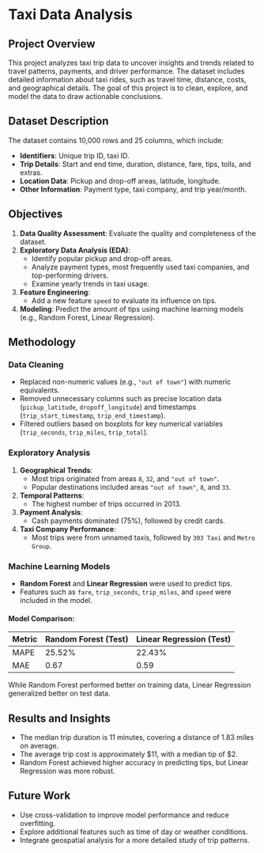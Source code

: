 # Taxi Data Analysis

## Project Overview

This project analyzes taxi trip data to uncover insights and trends related to travel patterns, payments, and driver performance. The dataset includes detailed information about taxi rides, such as travel time, distance, costs, and geographical details. The goal of this project is to clean, explore, and model the data to draw actionable conclusions.

## Dataset Description

The dataset contains 10,000 rows and 25 columns, which include:

- **Identifiers**: Unique trip ID, taxi ID.
- **Trip Details**: Start and end time, duration, distance, fare, tips, tolls, and extras.
- **Location Data**: Pickup and drop-off areas, latitude, longitude.
- **Other Information**: Payment type, taxi company, and trip year/month.

## Objectives

1. **Data Quality Assessment**: Evaluate the quality and completeness of the dataset.
2. **Exploratory Data Analysis (EDA)**:
   - Identify popular pickup and drop-off areas.
   - Analyze payment types, most frequently used taxi companies, and top-performing drivers.
   - Examine yearly trends in taxi usage.
3. **Feature Engineering**:
   - Add a new feature `speed` to evaluate its influence on tips.
4. **Modeling**: Predict the amount of tips using machine learning models (e.g., Random Forest, Linear Regression).

## Methodology

### Data Cleaning

- Replaced non-numeric values (e.g., `"out of town"`) with numeric equivalents.
- Removed unnecessary columns such as precise location data (`pickup_latitude`, `dropoff_longitude`) and timestamps (`trip_start_timestamp`, `trip_end_timestamp`).
- Filtered outliers based on boxplots for key numerical variables (`trip_seconds`, `trip_miles`, `trip_total`).

### Exploratory Analysis

1. **Geographical Trends**:
   - Most trips originated from areas `8`, `32`, and `"out of town"`.
   - Popular destinations included areas `"out of town"`, `8`, and `33`.
2. **Temporal Patterns**:
   - The highest number of trips occurred in 2013.
3. **Payment Analysis**:
   - Cash payments dominated (75%), followed by credit cards.
4. **Taxi Company Performance**:
   - Most trips were from unnamed taxis, followed by `303 Taxi` and `Metro Group`.

### Machine Learning Models

- **Random Forest** and **Linear Regression** were used to predict tips.
- Features such as `fare`, `trip_seconds`, `trip_miles`, and `speed` were included in the model.

#### Model Comparison:

| Metric       | Random Forest (Test) | Linear Regression (Test) |
|--------------|-----------------------|--------------------------|
| MAPE         | 25.52%               | 22.43%                  |
| MAE          | 0.67                 | 0.59                    |

While Random Forest performed better on training data, Linear Regression generalized better on test data.

## Results and Insights

- The median trip duration is 11 minutes, covering a distance of 1.83 miles on average.
- The average trip cost is approximately $11, with a median tip of $2.
- Random Forest achieved higher accuracy in predicting tips, but Linear Regression was more robust.

## Future Work

- Use cross-validation to improve model performance and reduce overfitting.
- Explore additional features such as time of day or weather conditions.
- Integrate geospatial analysis for a more detailed study of trip patterns.
